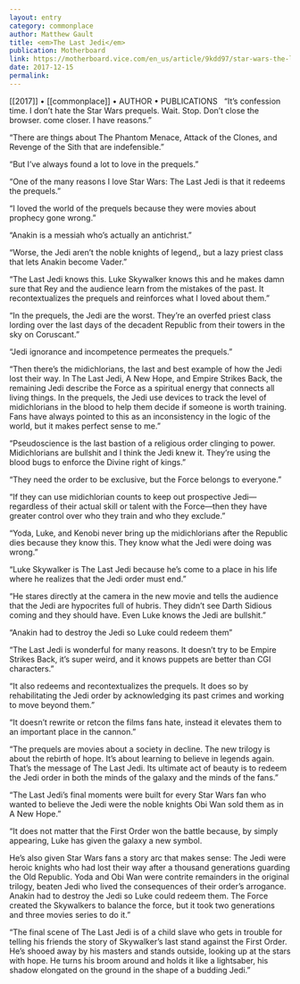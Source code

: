 ```yaml
---
layout: entry
category: commonplace
author: Matthew Gault
title: <em>The Last Jedi</em>
publication: Motherboard
link: https://motherboard.vice.com/en_us/article/9kdd97/star-wars-the-last-jedi-review-makes-prequels-good
date: 2017-12-15
permalink: 
---
```


[[2017]] • [[commonplace]] • AUTHOR • PUBLICATIONS 
 
“It’s confession time. I don’t hate the Star Wars prequels. Wait. Stop. Don’t close the browser. come closer. I have reasons.”

“There are things about The Phantom Menace, Attack of the Clones, and Revenge of the Sith that are indefensible.”

“But I’ve always found a lot to love in the prequels.”

“One of the many reasons I love Star Wars: The Last Jedi is that it redeems the prequels.”

“I loved the world of the prequels because they were movies about prophecy gone wrong.”

“Anakin is a messiah who’s actually an antichrist.”

“Worse, the Jedi aren’t the noble knights of legend,, but a lazy priest class that lets Anakin become Vader.”

“The Last Jedi knows this. Luke Skywalker knows this and he makes damn sure that Rey and the audience learn from the mistakes of the past. It recontextualizes the prequels and reinforces what I loved about them.”

“In the prequels, the Jedi are the worst. They’re an overfed priest class lording over the last days of the decadent Republic from their towers in the sky on Coruscant.”

“Jedi ignorance and incompetence permeates the prequels.”

“Then there’s the midichlorians, the last and best example of how the Jedi lost their way. In The Last Jedi, A New Hope, and Empire Strikes Back, the remaining Jedi describe the Force as a spiritual energy that connects all living things. In the prequels, the Jedi use devices to track the level of midichlorians in the blood to help them decide if someone is worth training. Fans have always pointed to this as an inconsistency in the logic of the world, but it makes perfect sense to me.”

“Pseudoscience is the last bastion of a religious order clinging to power. Midichlorians are bullshit and I think the Jedi knew it. They’re using the blood bugs to enforce the Divine right of kings.”

“They need the order to be exclusive, but the Force belongs to everyone.”

“If they can use midichlorian counts to keep out prospective Jedi—regardless of their actual skill or talent with the Force—then they have greater control over who they train and who they exclude.”

“Yoda, Luke, and Kenobi never bring up the midichlorians after the Republic dies because they know this. They know what the Jedi were doing was wrong.”

“Luke Skywalker is The Last Jedi because he’s come to a place in his life where he realizes that the Jedi order must end.”

“He stares directly at the camera in the new movie and tells the audience that the Jedi are hypocrites full of hubris. They didn’t see Darth Sidious coming and they should have. Even Luke knows the Jedi are bullshit.”

“Anakin had to destroy the Jedi so Luke could redeem them”

“The Last Jedi is wonderful for many reasons. It doesn’t try to be Empire Strikes Back, it’s super weird, and it knows puppets are better than CGI characters.”

“It also redeems and recontextualizes the prequels. It does so by rehabilitating the Jedi order by acknowledging its past crimes and working to move beyond them.”

“It doesn’t rewrite or retcon the films fans hate, instead it elevates them to an important place in the cannon.”

“The prequels are movies about a society in decline. The new trilogy is about the rebirth of hope. It’s about learning to believe in legends again. That’s the message of The Last Jedi. Its ultimate act of beauty is to redeem the Jedi order in both the minds of the galaxy and the minds of the fans.”

“The Last Jedi’s final moments were built for every Star Wars fan who wanted to believe the Jedi were the noble knights Obi Wan sold them as in A New Hope.”

“It does not matter that the First Order won the battle because, by simply appearing, Luke has given the galaxy a new symbol.

He’s also given Star Wars fans a story arc that makes sense: The Jedi were heroic knights who had lost their way after a thousand generations guarding the Old Republic. Yoda and Obi Wan were contrite remainders in the original trilogy, beaten Jedi who lived the consequences of their order’s arrogance. Anakin had to destroy the Jedi so Luke could redeem them. The Force created the Skywalkers to balance the force, but it took two generations and three movies series to do it.”

“The final scene of The Last Jedi is of a child slave who gets in trouble for telling his friends the story of Skywalker’s last stand against the First Order. He’s shooed away by his masters and stands outside, looking up at the stars with hope. He turns his broom around and holds it like a lightsaber, his shadow elongated on the ground in the shape of a budding Jedi.”

